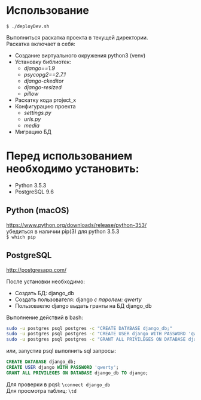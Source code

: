 # Использование 
`$ ./deployDev.sh`

Выполниться раскатка проекта в текущей директории. <br>
Раскатка включает в себя:
* Создание виртуального окружения python3 (venv)
* Установку библиотек:
  * _django==1.9_
  * _psycopg2==2.7.1_
  * _django-ckeditor_
  * _django-resized_
  * _pillow_
* Раскатку кода project_x
* Конфигурацию проекта
  * _settings.py_
  * _urls.py_
  * _media_
* Миграцию БД

# Перед использованием необходимо установить:
* Python 3.5.3
* PostgreSQL 9.6

## Python (macOS)
https://www.python.org/downloads/release/python-353/ <br>
убедиться в наличии pip(3) для python 3.5.3 <br>
`$ which pip`

## PostgreSQL
http://postgresapp.com/

После установки необходимо:
* Создать БД: django_db
* Создать пользователя: django _с паролем: qwerty_
* Пользоваелю django выдать гранты на БД django_db

Выполнение действий в bash:
```bash
sudo -u postgres psql postgres -c "CREATE DATABASE django_db;"
sudo -u postgres psql postgres -c "CREATE USER django WITH PASSWORD 'qwerty';"
sudo -u postgres psql postgres -c "GRANT ALL PRIVILEGES ON DATABASE django_db TO django;"
```

или, запустив psql выполнить sql запросы:
```sql
CREATE DATABASE django_db;
CREATE USER django WITH PASSWORD 'qwerty';
GRANT ALL PRIVILEGES ON DATABASE django_db TO django;
```

Для проверки в pqsl: `\connect django_db` <br>
Для просмотра таблиц: `\td`

